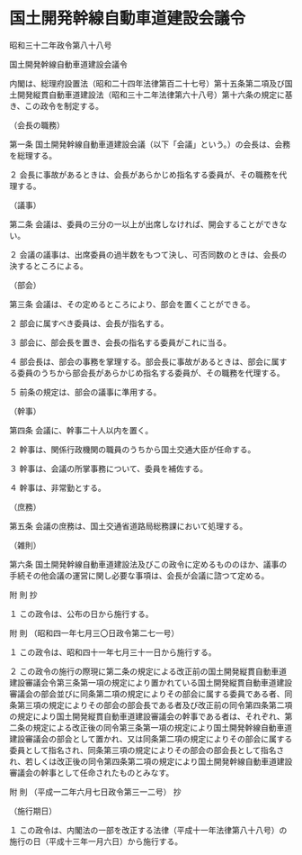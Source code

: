 # 国土開発幹線自動車道建設会議令

昭和三十二年政令第八十八号

国土開発幹線自動車道建設会議令

内閣は、総理府設置法（昭和二十四年法律第百二十七号）第十五条第二項及び国土開発縦貫自動車道建設法（昭和三十二年法律第六十八号）第十六条の規定に基き、この政令を制定する。

（会長の職務）

第一条 国土開発幹線自動車道建設会議（以下「会議」という。）の会長は、会務を総理する。

２ 会長に事故があるときは、会長があらかじめ指名する委員が、その職務を代理する。

（議事）

第二条 会議は、委員の三分の一以上が出席しなければ、開会することができない。

２ 会議の議事は、出席委員の過半数をもつて決し、可否同数のときは、会長の決するところによる。

（部会）

第三条 会議は、その定めるところにより、部会を置くことができる。

２ 部会に属すべき委員は、会長が指名する。

３ 部会に、部会長を置き、会長の指名する委員がこれに当る。

４ 部会長は、部会の事務を掌理する。部会長に事故があるときは、部会に属する委員のうちから部会長があらかじめ指名する委員が、その職務を代理する。

５ 前条の規定は、部会の議事に準用する。

（幹事）

第四条 会議に、幹事二十人以内を置く。

２ 幹事は、関係行政機関の職員のうちから国土交通大臣が任命する。

３ 幹事は、会議の所掌事務について、委員を補佐する。

４ 幹事は、非常勤とする。

（庶務）

第五条 会議の庶務は、国土交通省道路局総務課において処理する。

（雑則）

第六条 国土開発幹線自動車道建設法及びこの政令に定めるもののほか、議事の手続その他会議の運営に関し必要な事項は、会長が会議に諮つて定める。

附 則 抄

１ この政令は、公布の日から施行する。

附 則 （昭和四一年七月三〇日政令第二七一号）

１ この政令は、昭和四十一年七月三十一日から施行する。

２ この政令の施行の際現に第二条の規定による改正前の国土開発縦貫自動車道建設審議会令第三条第一項の規定により置かれている国土開発縦貫自動車道建設審議会の部会並びに同条第二項の規定によりその部会に属する委員である者、同条第三項の規定によりその部会の部会長である者及び改正前の同令第四条第二項の規定により国土開発縦貫自動車道建設審議会の幹事である者は、それぞれ、第二条の規定による改正後の同令第三条第一項の規定により国土開発幹線自動車道建設審議会の部会として置かれ、又は同条第二項の規定によりその部会に属する委員として指名され、同条第三項の規定によりその部会の部会長として指名され、若しくは改正後の同令第四条第二項の規定により国土開発幹線自動車道建設審議会の幹事として任命されたものとみなす。

附 則 （平成一二年六月七日政令第三一二号） 抄

（施行期日）

１ この政令は、内閣法の一部を改正する法律（平成十一年法律第八十八号）の施行の日（平成十三年一月六日）から施行する。
